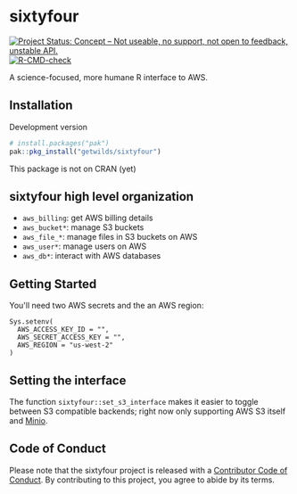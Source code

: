 # sixtyfour

<!-- badges: start -->
[![Project Status: Concept – Not useable, no support, not open to feedback, unstable API.](https://getwilds.github.io/badges/badges/concept.svg)](https://getwilds.github.io/badges/#concept)
[![R-CMD-check](https://github.com/getwilds/sixtyfour/actions/workflows/R-CMD-check.yaml/badge.svg)](https://github.com/getwilds/sixtyfour/actions/workflows/R-CMD-check.yaml)
<!-- badges: end -->

A science-focused, more humane R interface to AWS.

## Installation

Development version

``` r
# install.packages("pak")
pak::pkg_install("getwilds/sixtyfour")
```

This package is not on CRAN (yet)

## sixtyfour high level organization

- `aws_billing`: get AWS billing details
- `aws_bucket*`: manage S3 buckets
- `aws_file_*`: manage files in S3 buckets on AWS
- `aws_user*`: manage users on AWS
- `aws_db*`: interact with AWS databases


## Getting Started

You'll need two AWS secrets and the an AWS region:

```
Sys.setenv(
  AWS_ACCESS_KEY_ID = "",
  AWS_SECRET_ACCESS_KEY = "",
  AWS_REGION = "us-west-2"
)
```

## Setting the interface

The function `sixtyfour::set_s3_interface` makes it easier to toggle between S3 compatible backends; right now only supporting AWS S3 itself and [Minio](https://min.io/).

## Code of Conduct

  Please note that the sixtyfour project is released with a [Contributor Code of Conduct](https://contributor-covenant.org/version/2/1/CODE_OF_CONDUCT.html). By contributing to this project, you agree to abide by its terms.
